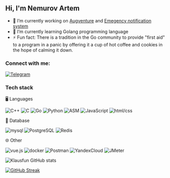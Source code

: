 ## Hi, I'm Nemurov Artem

- 🔭 I’m currently working on [Augventure](https://github.com/klausfun/Augventure) and [Emegency notification system](https://github.com/klausfun/Emegency-notification-system)
- 🌱 I’m currently learning Golang programming language
- ⚡ Fun fact: There is a tradition in the Go community to provide "first aid" to a program in a panic by offering it a cup of hot coffee and cookies in the hope of calming it down.
<!--Fun fact: Некоторые разработчики шутят, что название языка Go происходит от того, что каждый раз, когда программа в нем впадает в панику, разработчики бегут "Go, go, go!" искать баги. -->
### Connect with me:

[![Telegram](https://img.shields.io/badge/-Telegram-18171C?style=for-the-badge&logo=telegram)](https://t.me/Artem_Nemurov)

### Tech stack
🖥️ Languages

![C++](https://img.shields.io/badge/-C++-a52cd1?style=for-the-badge&logo=C%2b%2b)
![C](https://img.shields.io/badge/-C-a52cd1?style=for-the-badge&logo=C)
![Go](https://img.shields.io/badge/-Go-a52cd1?style=for-the-badge&logo=Go)
![Python](https://img.shields.io/badge/-Python-a52cd1?style=for-the-badge&logo=Python)
![ASM](https://img.shields.io/badge/-ASM-a52cd1?style=for-the-badge&logo=assembler)
![JavaScript](https://img.shields.io/badge/-JS-a52cd1?style=for-the-badge&logo=JavaScript)
![html/css](https://img.shields.io/badge/-html/css-a52cd1?style=for-the-badge&logo=html)

🏦 Database

![mysql](https://img.shields.io/badge/-mysql-6b2cd1?style=for-the-badge&logo=mysql)
![PostgreSQL](https://img.shields.io/badge/-PostgreSQL-6b2cd1?style=for-the-badge&logo=postgresql)
![Redis](https://img.shields.io/badge/-Redis-6b2cd1?style=for-the-badge&logo=Redis)

🌐 Other

![vue.js](https://img.shields.io/badge/-vue.js-24226D?style=for-the-badge&logo=vue.js)
![docker](https://img.shields.io/badge/-docker-24226D?style=for-the-badge&logo=docker)
![Postman](https://img.shields.io/badge/-Postman-24226D?style=for-the-badge&logo=Postman)
![YandexCloud](https://img.shields.io/badge/-YandexCloud-24226D?style=for-the-badge&logo=YandexCloud)
![JMeter](https://img.shields.io/badge/-JMeter-24226D?style=for-the-badge&logo=apacheJMeter)

![Klausfun GitHub stats](https://github-readme-stats.vercel.app/api?username=klausfun&show_icons=true&theme=radical)

[![GitHub Streak](https://github-readme-streak-stats.herokuapp.com?user=Klausfun&theme=radical)](https://git.io/streak-stats)